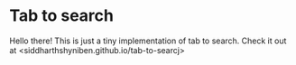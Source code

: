 # Tab to search
Hello there! This is just a tiny implementation of tab to search. Check it out at <siddharthshyniben.github.io/tab-to-searcj>
